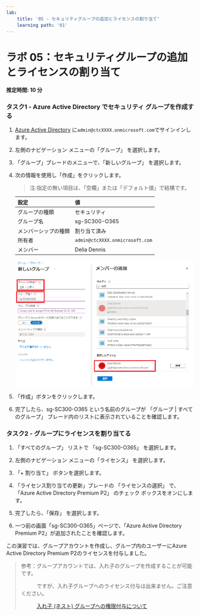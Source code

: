 ```yaml
---
lab:
    title: '05 - セキュリティグループの追加とライセンスの割り当て'
    learning path: '01'
---
```


# ラボ 05：セキュリティグループの追加とライセンスの割り当て

#### 推定時間: 10 分

### タスク1 - Azure Active Directory でセキュリティ グループを作成する

1. [Azure Active Directory]( https://portal.azure.com/#blade/Microsoft_AAD_IAM/ActiveDirectoryMenuBlade/Overview) に`admin@ctcXXXX.onmicrosoft.com`でサインインします。

2. 左側のナビゲーション メニューの「グループ」 を選択します。

3. 「グループ」ブレードのメニューで、「新しいグループ」 を選択します。

4. 次の情報を使用し「作成」をクリックします。

    > 注:指定の無い項目は、「空欄」または「デフォルト値」で結構です。

    | 設定 | 値 |
    | :--- | :--- |
    | グループの種類| セキュリティ |
    | グループ名| sg-SC300-O365 |
    | メンバーシップの種類| 割り当て済み |
    | 所有者| `admin@ctcXXXX.onmicrosoft.com` |
    | メンバー | Delia Dennis |

    ![「グループの種類」、「グループ名」、「所有者」、「メンバー」が強調表示された「新しいグループ」ブレードが表示されている画面イメージ](./media/lp1-mod2-create-group.png)

5. 「作成」ボタンをクリックします。

6. 完了したら、sg-SC300-O365 という名前のグループが 「グループ | すべてのグループ」 ブレード内のリストに表示されていることを確認します。

    

### タスク2 - グループにライセンスを割り当てる

1. 「すべてのグループ」 リストで 「sg-SC300-O365」 を選択します。

2. 左側のナビゲーション メニューの「ライセンス」 を選択します。

3. 「+ 割り当て」 ボタンを選択します。 

4. 「ライセンス割り当ての更新」ブレードの 「ライセンスの選択」 で、「Azure Active Directory Premium P2」 のチェック ボックスをオンにします。

5. 完了したら、「保存」 を選択します。

6. 一つ前の画面「sg-SC300-O365」ページで、「Azure Active Directory Premium P2」が追加されたことを確認します。

     

この演習では、グループアカウントを作成し、グループ内のユーザーにAzure Active Directory Premium P2のライセンスを付与しました。

> 参考：グループアカウントでは、入れ子のグループを作成することが可能です。
>
> 　　　ですが、入れ子グループへのライセンス付与は出来ません。ご注意ください。
>
> 　　　[入れ子 (ネスト) グループへの権限付与について](https://jpazureid.github.io/blog/azure-active-directory/nesting-group/)
